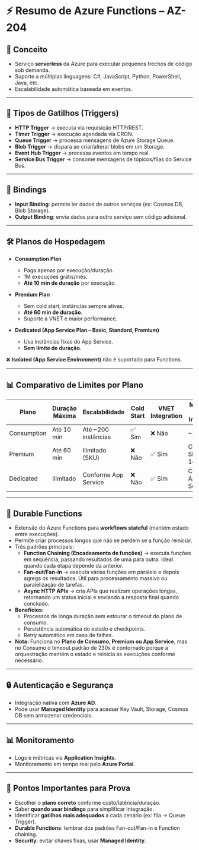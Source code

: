 # ⚡ Resumo de Azure Functions – AZ-204

## 📌 Conceito
- Serviço **serverless** da Azure para executar pequenos trechos de código sob demanda.  
- Suporte a múltiplas linguagens: C#, JavaScript, Python, PowerShell, Java, etc.  
- Escalabilidade automática baseada em eventos.  

---

## 🔑 Tipos de Gatilhos (Triggers)
- **HTTP Trigger** → executa via requisição HTTP/REST.  
- **Timer Trigger** → execução agendada via CRON.  
- **Queue Trigger** → processa mensagens de Azure Storage Queue.  
- **Blob Trigger** → dispara ao criar/alterar blobs em um Storage.  
- **Event Hub Trigger** → processa eventos em tempo real.  
- **Service Bus Trigger** → consome mensagens de tópicos/filas do Service Bus.  

---

## 🔗 Bindings
- **Input Binding**: permite ler dados de outros serviços (ex: Cosmos DB, Blob Storage).  
- **Output Binding**: envia dados para outro serviço sem código adicional.  

---

## 🛠️ Planos de Hospedagem
- **Consumption Plan**  
  - Paga apenas por execução/duração.  
  - 1M execuções grátis/mês.  
  - **Até 10 min de duração** por execução.  

- **Premium Plan**  
  - Sem cold start, instâncias sempre ativas.  
  - **Até 60 min de duração**.  
  - Suporte a VNET e maior performance.  

- **Dedicated (App Service Plan – Basic, Standard, Premium)**  
  - Usa instâncias fixas do App Service.  
  - **Sem limite de duração**.  

❌ **Isolated (App Service Environment)** não é suportado para Functions.  

---

## 📊 Comparativo de Limites por Plano

| Plano         | Duração Máxima | Escalabilidade        | Cold Start | VNET Integration | Memória por Instância |
|---------------|----------------|-----------------------|------------|------------------|------------------------|
| Consumption   | Até 10 min     | Até ~200 instâncias   | ✅ Sim     | ❌ Não           | ~1,5 GB                |
| Premium       | Até 60 min     | Ilimitado (SKU)       | ❌ Não     | ✅ Sim           | Conforme SKU (até 14 GB+) |
| Dedicated     | Ilimitado      | Conforme App Service  | ❌ Não     | ✅ Sim           | Conforme App Service     |

---

## 🧩 Durable Functions
- Extensão do Azure Functions para **workflows stateful** (mantém estado entre execuções).  
- Permite criar processos longos que não se perdem se a função reiniciar.  
- Três padrões principais:  
  - **Function Chaining (Encadeamento de funções)** → executa funções em sequência, passando resultados de uma para outra. Ideal quando cada etapa depende da anterior.  
  - **Fan-out/Fan-in** → executa várias funções em paralelo e depois agrega os resultados. Útil para processamento massivo ou paralelização de tarefas.  
  - **Async HTTP APIs** → cria APIs que realizam operações longas, retornando um status inicial e enviando a resposta final quando concluído.  
- **Benefícios:**  
  - Processos de longa duração sem estourar o timeout do plano de consumo.  
  - Persistência automática do estado e checkpoints.  
  - Retry automático em caso de falhas.  
- **Nota:** Funciona no **Plano de Consumo, Premium ou App Service**, mas no Consumo o timeout padrão de 230s é contornado porque a orquestração mantém o estado e reinicia as execuções conforme necessário.

---

## 🔒 Autenticação e Segurança
- Integração nativa com **Azure AD**.  
- Pode usar **Managed Identity** para acessar Key Vault, Storage, Cosmos DB sem armazenar credenciais.  

---

## 📊 Monitoramento
- Logs e métricas via **Application Insights**.  
- Monitoramento em tempo real pelo **Azure Portal**.  

---

## 🎯 Pontos Importantes para Prova
- Escolher o **plano correto** conforme custo/latência/duração.  
- Saber **quando usar bindings** para simplificar integração.  
- Identificar **gatilhos mais adequados** a cada cenário (ex: fila → Queue Trigger).  
- **Durable Functions**: lembrar dos padrões Fan-out/Fan-in e Function chaining.  
- **Security**: evitar chaves fixas, usar **Managed Identity**.  
